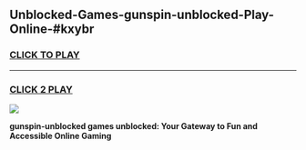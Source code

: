 
## Unblocked-Games-gunspin-unblocked-Play-Online-#kxybr
<h3>
<a href="https://premium.freeplayer.one?title=gunspin-unblocked&ref=27F">CLICK TO PLAY</a></h3>
<hr>

<h3>
<a href="https://premium.freeplayer.one?title=gunspin-unblocked&ref=27F">CLICK 2 PLAY</a>
  
</h3>

<a href="https://premium.freeplayer.one?title=gunspin-unblocked&ref=27F"><img src="https://clearcache.store/games.png"></a>


**gunspin-unblocked games unblocked: Your Gateway to Fun and Accessible Online Gaming**
